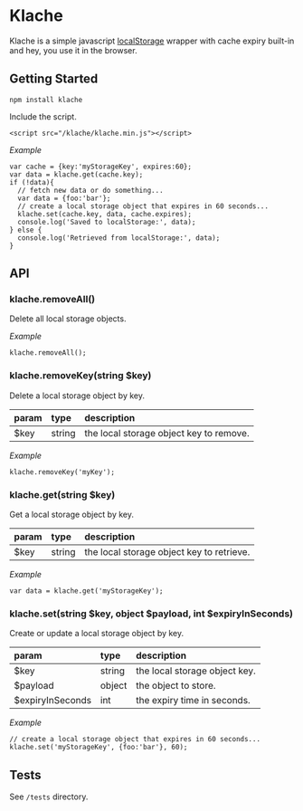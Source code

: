 Klache
======

Klache is a simple javascript [localStorage](https://developer.mozilla.org/en-US/docs/Web/API/Window/localStorage) wrapper with cache expiry built-in and hey, you use it in the browser.

## Getting Started

```
npm install klache
```

Include the script.

```
<script src="/klache/klache.min.js"></script>
```

*Example*

```
var cache = {key:'myStorageKey', expires:60};
var data = klache.get(cache.key);
if (!data){
  // fetch new data or do something...
  var data = {foo:'bar'};
  // create a local storage object that expires in 60 seconds...
  klache.set(cache.key, data, cache.expires);
  console.log('Saved to localStorage:', data);
} else {
  console.log('Retrieved from localStorage:', data);
}
```

## API

### klache.removeAll()

Delete all local storage objects.

*Example*

```
klache.removeAll();
```

### klache.removeKey(string $key)

Delete a local storage object by key.

| param    | type    | description                             |
|:---------|:--------|:----------------------------------------|
| $key     | string  | the local storage object key to remove. |

*Example*

```
klache.removeKey('myKey');
```

### klache.get(string $key)

Get a local storage object by key.

| param    | type    | description                               |
|:---------|:--------|:------------------------------------------|
| $key     | string  | the local storage object key to retrieve. |

*Example*

```
var data = klache.get('myStorageKey');
```

### klache.set(string $key, object $payload, int $expiryInSeconds)

Create or update a local storage object by key.

| param            | type    | description                          |
|:-----------------|:--------|:-------------------------------------|
| $key             | string  | the local storage object key.        |
| $payload         | object  | the object to store.                 |
| $expiryInSeconds | int     | the expiry time in seconds.          |

*Example*

```
// create a local storage object that expires in 60 seconds...
klache.set('myStorageKey', {foo:'bar'}, 60);
```

## Tests

See `/tests` directory.
